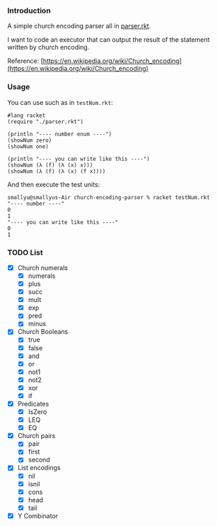 
### Introduction

A simple church encoding parser all in [parser.rkt](https://github.com/smallyunet/church-encoding-parser/blob/master/parser.rkt).

I want to code an executor that can output the result of the statement written by church encoding.

Reference: [https://en.wikipedia.org/wiki/Church_encoding](https://en.wikipedia.org/wiki/Church_encoding)

### Usage

You can use such as in `testNum.rkt`:

```
#lang racket
(require "./parser.rkt")

(println "---- number enum ----")
(showNum zero)
(showNum one)

(println "---- you can write like this ----")
(showNum (λ (f) (λ (x) x)))
(showNum (λ (f) (λ (x) (f x))))
```

And then execute the test units:

```
smallyu@smallyus-Air church-encoding-parser % racket testNum.rkt 
"---- number ----"
0
1
"---- you can write like this ----"
0
1
```

### TODO List

- [x] Church numerals
    - [x] numerals
    - [x] plus
    - [x] succ
    - [x] mult
    - [x] exp
    - [x] pred
    - [x] minus

- [x] Church Booleans
    - [x] true
    - [x] false
    - [x] and
    - [x] or
    - [x] not1
    - [x] not2
    - [x] xor
    - [X] if

- [x] Predicates
    - [x] IsZero
    - [x] LEQ
    - [x] EQ

- [x] Church pairs
    - [x] pair
    - [x] first
    - [x] second

- [x] List encodings
    - [x] nil
    - [x] isnil
    - [x] cons
    - [x] head
    - [x] tail

- [x] Y Combinator
